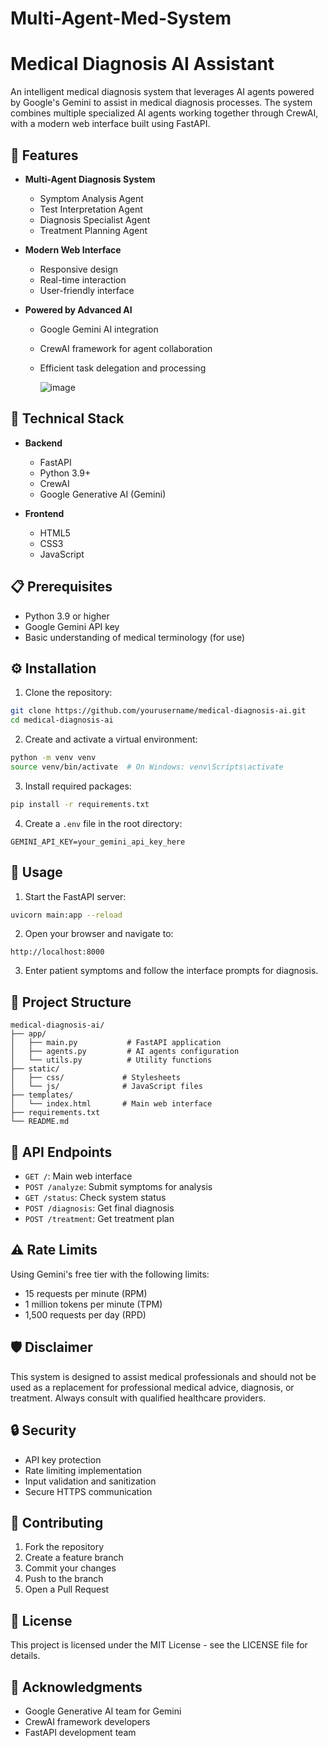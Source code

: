 # Multi-Agent-Med-System
 
# Medical Diagnosis AI Assistant

An intelligent medical diagnosis system that leverages AI agents powered by Google's Gemini to assist in medical diagnosis processes. The system combines multiple specialized AI agents working together through CrewAI, with a modern web interface built using FastAPI.

## 🌟 Features

- **Multi-Agent Diagnosis System**
  - Symptom Analysis Agent
  - Test Interpretation Agent
  - Diagnosis Specialist Agent
  - Treatment Planning Agent

- **Modern Web Interface**
  - Responsive design
  - Real-time interaction
  - User-friendly interface

- **Powered by Advanced AI**
  - Google Gemini AI integration
  - CrewAI framework for agent collaboration
  - Efficient task delegation and processing

    ![image](https://github.com/user-attachments/assets/1557a841-b118-4de8-82eb-923d7c541b3c)


## 🔧 Technical Stack

- **Backend**
  - FastAPI
  - Python 3.9+
  - CrewAI
  - Google Generative AI (Gemini)

- **Frontend**
  - HTML5
  - CSS3
  - JavaScript

## 📋 Prerequisites

- Python 3.9 or higher
- Google Gemini API key
- Basic understanding of medical terminology (for use)

## ⚙️ Installation

1. Clone the repository:
```bash
git clone https://github.com/yourusername/medical-diagnosis-ai.git
cd medical-diagnosis-ai
```

2. Create and activate a virtual environment:
```bash
python -m venv venv
source venv/bin/activate  # On Windows: venv\Scripts\activate
```

3. Install required packages:
```bash
pip install -r requirements.txt
```

4. Create a `.env` file in the root directory:
```env
GEMINI_API_KEY=your_gemini_api_key_here
```

## 🚀 Usage

1. Start the FastAPI server:
```bash
uvicorn main:app --reload
```

2. Open your browser and navigate to:
```
http://localhost:8000
```

3. Enter patient symptoms and follow the interface prompts for diagnosis.

## 📁 Project Structure

```
medical-diagnosis-ai/
├── app/
│   ├── main.py           # FastAPI application
│   ├── agents.py         # AI agents configuration
│   └── utils.py          # Utility functions
├── static/
│   ├── css/             # Stylesheets
│   └── js/              # JavaScript files
├── templates/
│   └── index.html       # Main web interface
├── requirements.txt
└── README.md
```

## 🔄 API Endpoints

- `GET /`: Main web interface
- `POST /analyze`: Submit symptoms for analysis
- `GET /status`: Check system status
- `POST /diagnosis`: Get final diagnosis
- `POST /treatment`: Get treatment plan

## ⚠️ Rate Limits

Using Gemini's free tier with the following limits:
- 15 requests per minute (RPM)
- 1 million tokens per minute (TPM)
- 1,500 requests per day (RPD)

## 🛡️ Disclaimer

This system is designed to assist medical professionals and should not be used as a replacement for professional medical advice, diagnosis, or treatment. Always consult with qualified healthcare providers.

## 🔒 Security

- API key protection
- Rate limiting implementation
- Input validation and sanitization
- Secure HTTPS communication

## 🤝 Contributing

1. Fork the repository
2. Create a feature branch
3. Commit your changes
4. Push to the branch
5. Open a Pull Request

## 📝 License

This project is licensed under the MIT License - see the LICENSE file for details.

## 🙏 Acknowledgments

- Google Generative AI team for Gemini
- CrewAI framework developers
- FastAPI development team




